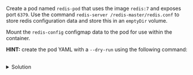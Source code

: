 Create a pod named `redis-pod` that uses the image `redis:7` and exposes port `6379`. Use the command `redis-server /redis-master/redis.conf` to store redis configuration data and store this in an `emptyDir` volume. 

Mount the `redis-config` configmap data to the pod for use within the container.

**HINT:** create the pod YAML with a `--dry-run` using the following command:


<br>
<details><summary>Solution</summary>
<br>

```bash
k run redis-pod --image=redis:7 --port 6379 --command 'redis-server' '/redis-master/redis.conf' --dry-run=client -o yaml > redis-pod.yaml
```{{exec}}


</details>